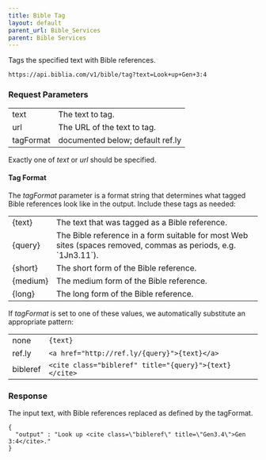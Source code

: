 ```yaml
---
title: Bible Tag
layout: default
parent_url: Bible_Services
parent: Bible Services
---
```

Tags the specified text with Bible references.

    https://api.biblia.com/v1/bible/tag?text=Look+up+Gen+3:4

### Request Parameters

<table>
<tr><td> text </td><td> The text to tag. </td></tr>
<tr><td> url </td><td> The URL of the text to tag. </td></tr>
<tr><td> tagFormat </td><td> documented below; default ref.ly </td></tr>
</table>

Exactly one of *text* or *url* should be specified.

#### Tag Format

The *tagFormat* parameter is a format string that determines what tagged Bible references look like in the output. Include these tags as needed:

<table>
<tr><td> {text} </td><td> The text that was tagged as a Bible reference. </td></tr>
<tr><td> {query} </td><td> The Bible reference in a form suitable for most Web sites (spaces removed, commas as periods, e.g. `1Jn3.11`). </td></tr>
<tr><td> {short} </td><td> The short form of the Bible reference. </td></tr>
<tr><td> {medium} </td><td> The medium form of the Bible reference. </td></tr>
<tr><td> {long} </td><td> The long form of the Bible reference. </td></tr>
</table>

If *tagFormat* is set to one of these values, we automatically substitute an appropriate pattern:

<table>
<tr><td> none </td><td> <code>{text}<code> </td></tr>
<tr><td> ref.ly </td><td> <code>&lt;a href="http://ref.ly/{query}"&gt;{text}&lt;/a&gt;</code> </td></tr>
<tr><td> bibleref </td><td> <code>&lt;cite class="bibleref" title="{query}"&gt;{text}&lt;/cite&gt;</code> </td></tr>
</table>

### Response

The input text, with Bible references replaced as defined by the tagFormat.

    {
      "output" : "Look up <cite class=\"bibleref\" title=\"Gen3.4\">Gen 3:4</cite>."
    }
